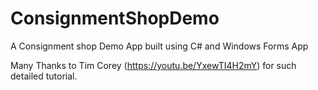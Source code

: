 # ConsignmentShopDemo
A Consignment shop Demo App built using C# and Windows Forms App

Many Thanks to Tim Corey (https://youtu.be/YxewTI4H2mY) for such detailed tutorial.
